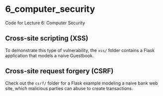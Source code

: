6_computer_security
===================

Code for Lecture 6: Computer Security

Cross-site scripting (XSS)
---

To demonstrate this type of vulnerability, the `xss/` folder contains a Flask application that models a naive Guestbook.

Cross-site request forgery (CSRF)
---

Check out the `csrf/` folder for a Flask example modeling a naive bank web site, which malicious parties can abuse to create transactions.